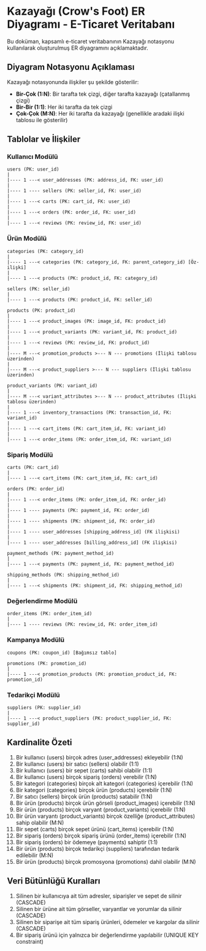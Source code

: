 # Kazayağı (Crow's Foot) ER Diyagramı - E-Ticaret Veritabanı

Bu doküman, kapsamlı e-ticaret veritabanının Kazayağı notasyonu kullanılarak oluşturulmuş ER diyagramını açıklamaktadır.

## Diyagram Notasyonu Açıklaması

Kazayağı notasyonunda ilişkiler şu şekilde gösterilir:

- **Bir-Çok (1:N)**: Bir tarafta tek çizgi, diğer tarafta kazayağı (çatallanmış çizgi)
- **Bir-Bir (1:1)**: Her iki tarafta da tek çizgi
- **Çok-Çok (M:N)**: Her iki tarafta da kazayağı (genellikle aradaki ilişki tablosu ile gösterilir)

## Tablolar ve İlişkiler

### Kullanıcı Modülü
```
users (PK: user_id)
|
|---- 1 ---< user_addresses (PK: address_id, FK: user_id)
|
|---- 1 ---- sellers (PK: seller_id, FK: user_id)
|
|---- 1 ---< carts (PK: cart_id, FK: user_id)
|
|---- 1 ---< orders (PK: order_id, FK: user_id)
|
|---- 1 ---< reviews (PK: review_id, FK: user_id)
```

### Ürün Modülü
```
categories (PK: category_id)
|
|---- 1 ---< categories (PK: category_id, FK: parent_category_id) [Öz-ilişki]
|
|---- 1 ---< products (PK: product_id, FK: category_id)

sellers (PK: seller_id)
|
|---- 1 ---< products (PK: product_id, FK: seller_id)

products (PK: product_id)
|
|---- 1 ---< product_images (PK: image_id, FK: product_id)
|
|---- 1 ---< product_variants (PK: variant_id, FK: product_id)
|
|---- 1 ---< reviews (PK: review_id, FK: product_id)
|
|---- M ---< promotion_products >--- N --- promotions (İlişki tablosu üzerinden)
|
|---- M ---< product_suppliers >--- N --- suppliers (İlişki tablosu üzerinden)

product_variants (PK: variant_id)
|
|---- M ---< variant_attributes >--- N --- product_attributes (İlişki tablosu üzerinden)
|
|---- 1 ---< inventory_transactions (PK: transaction_id, FK: variant_id)
|
|---- 1 ---< cart_items (PK: cart_item_id, FK: variant_id)
|
|---- 1 ---< order_items (PK: order_item_id, FK: variant_id)
```

### Sipariş Modülü
```
carts (PK: cart_id)
|
|---- 1 ---< cart_items (PK: cart_item_id, FK: cart_id)

orders (PK: order_id)
|
|---- 1 ---< order_items (PK: order_item_id, FK: order_id)
|
|---- 1 ---- payments (PK: payment_id, FK: order_id)
|
|---- 1 ---- shipments (PK: shipment_id, FK: order_id)
|
|---- 1 ---- user_addresses [shipping_address_id] (FK ilişkisi)
|
|---- 1 ---- user_addresses [billing_address_id] (FK ilişkisi)

payment_methods (PK: payment_method_id)
|
|---- 1 ---< payments (PK: payment_id, FK: payment_method_id)

shipping_methods (PK: shipping_method_id)
|
|---- 1 ---< shipments (PK: shipment_id, FK: shipping_method_id)
```

### Değerlendirme Modülü
```
order_items (PK: order_item_id)
|
|---- 1 ---- reviews (PK: review_id, FK: order_item_id)
```

### Kampanya Modülü
```
coupons (PK: coupon_id) [Bağımsız tablo]

promotions (PK: promotion_id)
|
|---- 1 ---< promotion_products (PK: promotion_product_id, FK: promotion_id)
```

### Tedarikçi Modülü
```
suppliers (PK: supplier_id)
|
|---- 1 ---< product_suppliers (PK: product_supplier_id, FK: supplier_id)
```

## Kardinalite Özeti

1. Bir kullanıcı (users) birçok adres (user_addresses) ekleyebilir (1:N)
2. Bir kullanıcı (users) bir satıcı (sellers) olabilir (1:1)
3. Bir kullanıcı (users) bir sepet (carts) sahibi olabilir (1:1)
4. Bir kullanıcı (users) birçok sipariş (orders) verebilir (1:N)
5. Bir kategori (categories) birçok alt kategori (categories) içerebilir (1:N)
6. Bir kategori (categories) birçok ürün (products) içerebilir (1:N)
7. Bir satıcı (sellers) birçok ürün (products) satabilir (1:N)
8. Bir ürün (products) birçok ürün görseli (product_images) içerebilir (1:N)
9. Bir ürün (products) birçok varyant (product_variants) içerebilir (1:N)
10. Bir ürün varyantı (product_variants) birçok özelliğe (product_attributes) sahip olabilir (M:N)
11. Bir sepet (carts) birçok sepet ürünü (cart_items) içerebilir (1:N)
12. Bir sipariş (orders) birçok sipariş ürünü (order_items) içerebilir (1:N)
13. Bir sipariş (orders) bir ödemeye (payments) sahiptir (1:1)
14. Bir ürün (products) birçok tedarikçi (suppliers) tarafından tedarik edilebilir (M:N)
15. Bir ürün (products) birçok promosyona (promotions) dahil olabilir (M:N)

## Veri Bütünlüğü Kuralları

1. Silinen bir kullanıcıya ait tüm adresler, siparişler ve sepet de silinir (CASCADE)
2. Silinen bir ürüne ait tüm görseller, varyantlar ve yorumlar da silinir (CASCADE)
3. Silinen bir siparişe ait tüm sipariş ürünleri, ödemeler ve kargolar da silinir (CASCADE)
4. Bir sipariş ürünü için yalnızca bir değerlendirme yapılabilir (UNIQUE KEY constraint) 